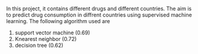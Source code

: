 In this project, it contains different drugs and different countries. 
The aim is to predict drug consumption in diffrent countries using supervised machine learning. 
The following algorithm used are 
1. support vector machine (0.69)
2. Knearest neighbor (0.72)
3. decision tree (0.62)
